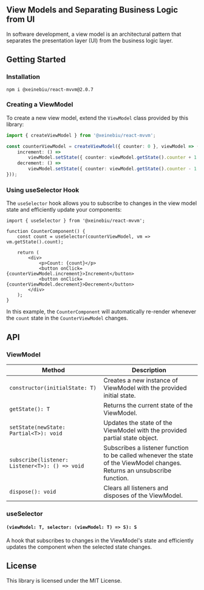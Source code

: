 ## View Models and Separating Business Logic from UI

In software development, a view model is an architectural pattern that separates the presentation layer (UI) from the business logic layer.


## Getting Started

### Installation
````shell
npm i @xeinebiu/react-mvvm@2.0.7
````

### Creating a ViewModel

To create a new view model, extend the `ViewModel` class provided by this library:

```typescript
import { createViewModel } from '@xeinebiu/react-mvvm';

const counterViewModel = createViewModel({ counter: 0 }, viewModel => ({
    increment: () =>
        viewModel.setState({ counter: viewModel.getState().counter + 1 }),
    decrement: () =>
        viewModel.setState({ counter: viewModel.getState().counter - 1 }),
}));
```

### Using useSelector Hook

The `useSelector` hook allows you to subscribe to changes in the view model state and efficiently update your components:

```tsx
import { useSelector } from '@xeinebiu/react-mvvm';

function CounterComponent() {
    const count = useSelector(counterViewModel, vm => vm.getState().count);

    return (
        <div>
            <p>Count: {count}</p>
            <button onClick={counterViewModel.increment}>Increment</button>
            <button onClick={counterViewModel.decrement}>Decrement</button>
        </div>
    );
}
```

In this example, the `CounterComponent` will automatically re-render whenever the `count` state in the `CounterViewModel` changes.

## API

### ViewModel

| Method                                         | Description                                                                                                               |
|------------------------------------------------|---------------------------------------------------------------------------------------------------------------------------|
| `constructor(initialState: T)`                 | Creates a new instance of ViewModel with the provided initial state.                                                      |
| `getState(): T`                                | Returns the current state of the ViewModel.                                                                               |
| `setState(newState: Partial<T>): void`         | Updates the state of the ViewModel with the provided partial state object.                                                |
| `subscribe(listener: Listener<T>): () => void` | Subscribes a listener function to be called whenever the state of the ViewModel changes. Returns an unsubscribe function. |
| `dispose(): void`                              | Clears all listeners and disposes of the ViewModel.                                                                       |

### useSelector

#### `(viewModel: T, selector: (viewModel: T) => S): S`

A hook that subscribes to changes in the ViewModel's state and efficiently updates the component when the selected state changes.

## License

This library is licensed under the MIT License.
